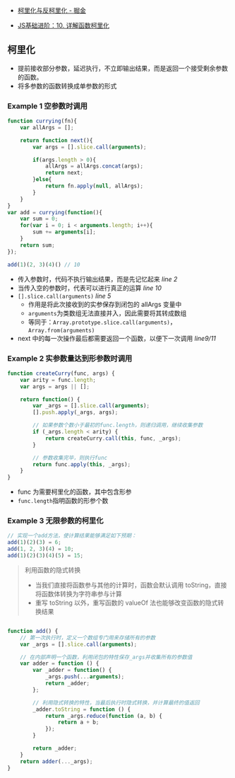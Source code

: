 - [柯里化与反柯里化 - 掘金](https://juejin.im/post/6844903645222273037)

- [JS基础进阶：10. 详解函数柯里化](https://mp.weixin.qq.com/s?__biz=MzI4NjE3MzQzNg==&mid=2649865953&idx=1&sn=e6a267d74c7e3053433e73c7cdbece7d&scene=19#wechat_redirect)

## 柯里化

- 提前接收部分参数，延迟执行，不立即输出结果，而是返回一个接受剩余参数的函数。
- 将多参数的函数转换成单参数的形式

### Example 1 空参数时调用

```javascript
function currying(fn){
    var allArgs = [];

    return function next(){
        var args = [].slice.call(arguments);

        if(args.length > 0){
            allArgs = allArgs.concat(args);
            return next;
        }else{
            return fn.apply(null, allArgs);
        }
    } 
}
var add = currying(function(){
    var sum = 0;
    for(var i = 0; i < arguments.length; i++){
        sum += arguments[i];
    }
    return sum;
});

add(1)(2, 3)(4)() // 10
```

- 传入参数时，代码不执行输出结果，而是先记忆起来 *line 2*
- 当传入空的参数时，代表可以进行真正的运算 *line 10*
- `[].slice.call(arguments)` *line 5*
  - 作用是将此次接收到的实参保存到闭包的 allArgs 变量中
  - `arguments`为类数组无法直接并入，因此需要将其转成数组
  - 等同于：`Array.prototype.slice.call(arguments)`，`Array.from(arguments)`
- next 中的每一次操作最后都需要返回一个函数，以便下一次调用 *line9/11*

### Example 2 实参数量达到形参数时调用

```javascript
function createCurry(func, args) {
    var arity = func.length;
    var args = args || [];

    return function() {
        var _args = [].slice.call(arguments);
        [].push.apply(_args, args);

        // 如果参数个数小于最初的func.length，则递归调用，继续收集参数
        if (_args.length < arity) {
            return createCurry.call(this, func, _args);
        }

        // 参数收集完毕，则执行func
        return func.apply(this, _args);
    }
}
```

- func 为需要柯里化的函数，其中包含形参
- `func.length`指明函数的形参个数

### Example 3 无限参数的柯里化

```javascript
// 实现一个add方法，使计算结果能够满足如下预期：
add(1)(2)(3) = 6;
add(1, 2, 3)(4) = 10;
add(1)(2)(3)(4)(5) = 15;
```

> 利用函数的隐式转换
> - 当我们直接将函数参与其他的计算时，函数会默认调用 toString，直接将函数体转换为字符串参与计算
> - 重写 toString 以外，重写函数的 valueOf 法也能够改变函数的隐式转换结果

```javascript

function add() {
    // 第一次执行时，定义一个数组专门用来存储所有的参数
    var _args = [].slice.call(arguments);

    // 在内部声明一个函数，利用闭包的特性保存_args并收集所有的参数值
    var adder = function () {
        var _adder = function() {
            _args.push(...arguments);
            return _adder;
        };

        // 利用隐式转换的特性，当最后执行时隐式转换，并计算最终的值返回
        _adder.toString = function () {
            return _args.reduce(function (a, b) {
                return a + b;
            });
        }

        return _adder;
    }
    return adder(..._args);
}
```


